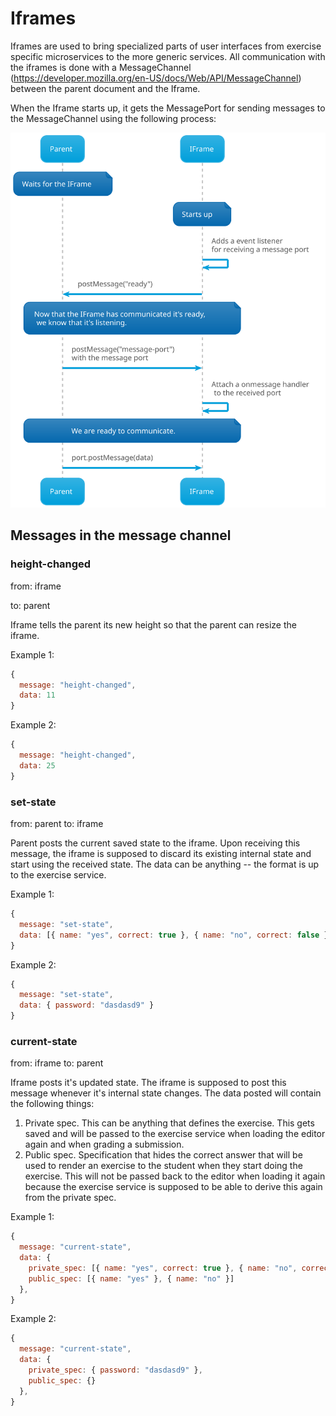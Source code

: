 # Iframes

Iframes are used to bring specialized parts of user interfaces from exercise specific microservices to the more generic services. All communication with the iframes is done with a MessageChannel (https://developer.mozilla.org/en-US/docs/Web/API/MessageChannel) between the parent document and the Iframe.

When the Iframe starts up, it gets the MessagePort for sending messages to the MessageChannel using the following process:

![Image of how iframe gets the message port](./img/iframe-getting-port.plantuml.svg)

## Messages in the message channel

### height-changed

from: iframe

to: parent

Iframe tells the parent its new height so that the parent can resize the iframe.

Example 1:

```js
{
  message: "height-changed",
  data: 11
}
```

Example 2:

```js
{
  message: "height-changed",
  data: 25
}
```

### set-state

from: parent
to: iframe

Parent posts the current saved state to the iframe. Upon receiving this message, the iframe is supposed to discard its existing internal state and start using the received state. The data can be anything -- the format is up to the exercise service.

Example 1:

```js
{
  message: "set-state",
  data: [{ name: "yes", correct: true }, { name: "no", correct: false }]
}
```

Example 2:

```js
{
  message: "set-state",
  data: { password: "dasdasd9" }
}
```

### current-state

from: iframe
to: parent

Iframe posts it's updated state. The iframe is supposed to post this message whenever it's internal state changes. The data posted will contain the following things:

1. Private spec. This can be anything that defines the exercise. This gets saved and will be passed to the exercise service when loading the editor again and when grading a submission.
2. Public spec. Specification that hides the correct answer that will be used to render an exercise to the student when they start doing the exercise. This will not be passed back to the editor when loading it again because the exercise service is supposed to be able to derive this again from the private spec.

Example 1:

```js
{
  message: "current-state",
  data: {
    private_spec: [{ name: "yes", correct: true }, { name: "no", correct: false }],
    public_spec: [{ name: "yes" }, { name: "no" }]
  },
}
```

Example 2:

```js
{
  message: "current-state",
  data: {
    private_spec: { password: "dasdasd9" },
    public_spec: {}
  },
}
```
